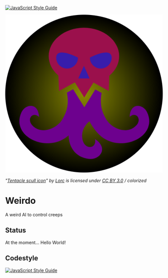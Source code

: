 [![JavaScript Style Guide](https://img.shields.io/badge/code_style-standard-brightgreen.svg)](https://standardjs.com)
<br>

![logo](assets/tentacles-skull.png)

_"[Tentacle scull icon](https://game-icons.net/1x1/lorc/tentacles-skull.html)"
by [Lorc](https://lorcblog.blogspot.com/)
is licensed under [CC BY 3.0](https://creativecommons.org/licenses/by/3.0/) 
/ colorized_

# Weirdo

A weird AI to control creeps

## Status 
At the moment... Hello World!

## Codestyle

[![JavaScript Style Guide](https://cdn.rawgit.com/standard/standard/master/badge.svg)](https://github.com/standard/standard)